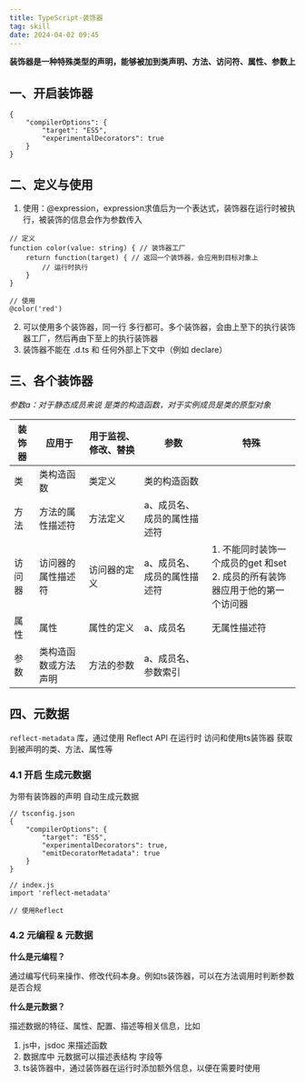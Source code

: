 ```yaml
---
title: TypeScript-装饰器
tag: skill
date: 2024-04-02 09:45
---
```

**装饰器是一种特殊类型的声明，能够被加到类声明、方法、访问符、属性、参数上**

## 一、开启装饰器

```
{
    "compilerOptions": {
        "target": "ES5",
        "experimentalDecorators": true
    }
}
```

## 二、定义与使用

1. 使用：@expression，expression求值后为一个表达式，装饰器在运行时被执行，被装饰的信息会作为参数传入

```
// 定义
function color(value: string) { // 装饰器工厂
	return function(target) { // 返回一个装饰器，会应用到目标对象上
		// 运行时执行
	}
}

// 使用
@color('red')

```

2. 可以使用多个装饰器，同一行 多行都可。多个装饰器，会由上至下的执行装饰器工厂，然后再由下至上的执行装饰器
3. 装饰器不能在 .d.ts 和 任何外部上下文中（例如 declare）

## 三、各个装饰器

*参数a：对于静态成员来说 是类的构造函数，对于实例成员是类的原型对象*

| 装饰器 | 应用于               | 用于监视、修改、替换 | 参数                        | 特殊                                                                              |
| ------ | -------------------- | -------------------- | --------------------------- | --------------------------------------------------------------------------------- |
| 类     | 类构造函数           | 类定义               | 类的构造函数                |                                                                                   |
| 方法   | 方法的属性描述符     | 方法定义             | a、成员名、成员的属性描述符 |                                                                                   |
| 访问器 | 访问器的属性描述符   | 访问器的定义         | a、成员名、成员的属性描述符 | 1. 不能同时装饰一个成员的get 和set<br />2. 成员的所有装饰器应用于他的第一个访问器 |
| 属性   | 属性                 | 属性的定义           | a、成员名                   | 无属性描述符                                                                      |
| 参数   | 类构造函数或方法声明 | 方法的参数           | a、成员名、参数索引         |                                                                                   |

## 四、元数据

`reflect-metadata` 库，通过使用 Reflect API 在运行时 访问和使用ts装饰器 获取到被声明的类、方法、属性等

### 4.1 开启 生成元数据

为带有装饰器的声明 自动生成元数据

```
// tsconfig.json
{
    "compilerOptions": {
        "target": "ES5",
        "experimentalDecorators": true,
        "emitDecoratorMetadata": true
    }
}

// index.js
import 'reflect-metadata'

// 使用Reflect
```

### 4.2 元编程 & 元数据

**什么是元编程？**

通过编写代码来操作、修改代码本身。例如ts装饰器，可以在方法调用时判断参数是否合规


**什么是元数据？**

描述数据的特征、属性、配置、描述等相关信息，比如

1. js中，jsdoc 来描述函数
2. 数据库中 元数据可以描述表结构 字段等
3. ts装饰器中，通过装饰器在运行时添加额外信息，以便在需要时使用
